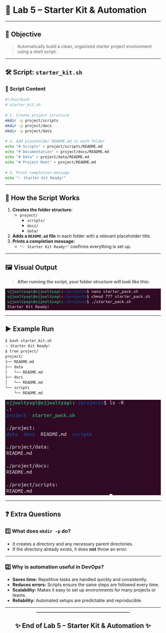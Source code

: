 # 🚀 **Lab 5 – Starter Kit & Automation**

---

## 🎯 **Objective**
> Automatically build a clean, organized starter project environment using a shell script.

---

## 🛠️ **Script: `starter_kit.sh`**

### 🧩 **Script Content**
```bash
#!/bin/bash
# starter_kit.sh

# 1. Create project structure
mkdir -p project/scripts
mkdir -p project/docs
mkdir -p project/data

# 2. Add placeholder README.md in each folder
echo "# Scripts" > project/scripts/README.md
echo "# Documentation" > project/docs/README.md
echo "# Data" > project/data/README.md
echo "# Project Root" > project/README.md

# 3. Print completion message
echo "✨ Starter Kit Ready!"
```

---

## 📝 **How the Script Works**

1. **Creates the folder structure:**  
   - `project/`
     - `scripts/`
     - `docs/`
     - `data/`
2. **Adds a `README.md` file** in each folder with a relevant placeholder title.
3. **Prints a completion message:**  
   - `"✨ Starter Kit Ready!"` confirms everything is set up.

---

## 🖼️ **Visual Output**

> **After running the script, your folder structure will look like this:**

![Folder Structure Screenshot](../images/2025-09-10-18-27-35.png)

---

## ▶️ **Example Run**

```bash
$ bash starter_kit.sh
✨ Starter Kit Ready!
$ tree project/
project/
├── README.md
├── data
│   └── README.md
├── docs
│   └── README.md
└── scripts
    └── README.md
```
![Terminal Output Screenshot](../images/2025-09-10-18-24-58.png)

---

## ❓ **Extra Questions**

### 1️⃣ What does `mkdir -p` do?
- It creates a directory and any necessary parent directories.
- If the directory already exists, it does **not** throw an error.

---

### 2️⃣ Why is automation useful in DevOps?
- **Saves time:** Repetitive tasks are handled quickly and consistently.
- **Reduces errors:** Scripts ensure the same steps are followed every time.
- **Scalability:** Makes it easy to set up environments for many projects or teams.
- **Reliability:** Automated setups are predictable and reproducible.

---

<div align="center">

<hr style="width:60%;border:1px solid #bbb;"/>

## ✨ **End of Lab 5 – Starter Kit & Automation** ✨